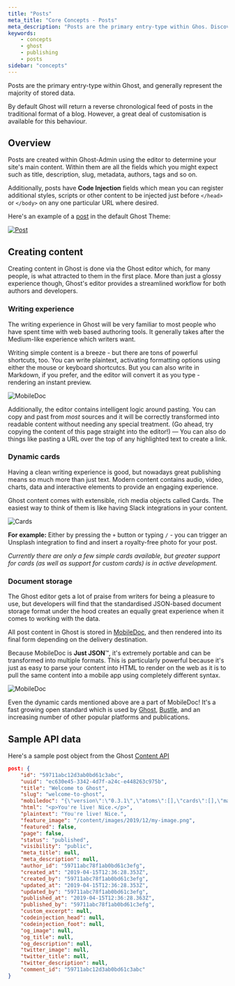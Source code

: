 ```yaml
---
title: "Posts"
meta_title: "Core Concepts - Posts"
meta_description: "Posts are the primary entry-type within Ghos. Discover how to work with posts and content."
keywords:
    - concepts
    - ghost
    - publishing
    - posts
sidebar: "concepts"
---
```


Posts are the primary entry-type within Ghost, and generally represent the majority of stored data.

By default Ghost will return a reverse chronological feed of posts in the traditional format of a blog. However, a great deal of customisation is available for this behaviour.


## Overview

Posts are created within Ghost-Admin using the editor to determine your site's main content. Within them are all the fields which you might expect such as title, description, slug, metadata, authors, tags and so on.

Additionally, posts have **Code Injection** fields which mean you can register additional styles, scripts or other content to be injected just before `</head>` or `</body>` on any one particular URL where desired.


Here's an example of a [post](https://demo.ghost.io/welcome/) in the default Ghost Theme:

[![Post](/images/concepts/post.jpg)](https://demo.ghost.io/welcome/)


## Creating content

Creating content in Ghost is done via the Ghost editor which, for many people, is what attracted to them in the first place. More than just a glossy experience though, Ghost's editor provides a streamlined workflow for both authors and developers.

### Writing experience

The writing experience in Ghost will be very familiar to most people who have spent time with web based authoring tools. It generally takes after the Medium-like experience which writers want.

Writing simple content is a breeze - but there are tons of powerful shortcuts, too. You can write plaintext, activating formatting options using either the mouse or keyboard shortcutcs. But you can also write in Markdown, if you prefer, and the editor will convert it as you type - rendering an instant preview.

![MobileDoc](/images/concepts/editor.png)

Additionally, the editor contains intelligent logic around pasting. You can copy and past from _most_ sources and it will be correctly transformed into readable content without needing any special treatment. (Go ahead, try copying the content of this page straight into the editor!) — You can also do things like pasting a URL over the top of any highlighted text to create a link.

### Dynamic cards

Having a clean writing experience is good, but nowadays great publishing means so much more than just text. Modern content contains audio, video, charts, data and interactive elements to provide an engaging experience.

Ghost content comes with extensible, rich media objects called Cards. The easiest way to think of them is like having Slack integrations in your content.

![Cards](/images/concepts/cards.png)

**For example:** Either by pressing the `+` button or typing `/` - you can trigger an Unsplash integration to find and insert a royalty-free photo for your post.

_Currently there are only a few simple cards available, but greater support for cards (as well as support for custom cards) is in active development._

### Document storage

The Ghost editor gets a lot of praise from writers for being a pleasure to use, but developers will find that the standardised JSON-based document storage format under the hood creates an equally great experience when it comes to working with the data.

All post content in Ghost is stored in [MobileDoc](https://github.com/bustle/mobiledoc-kit/blob/master/MOBILEDOC.md), and then rendered into its final form depending on the delivery destination.

Because MobileDoc is **Just JSON**™️, it's extremely portable and can be transformed into multiple formats. This is particularly powerful because it's just as easy to parse your content into HTML to render on the web as it is to pull the same content into a mobile app using completely different syntax.

![MobileDoc](/images/concepts/mobiledoc.png)

Even the dynamic cards mentioned above are a part of MobileDoc! It's a fast growing open standard which is used by [Ghost](https://ghost.org), [Bustle](https://bustle.com), and an increasing number of other popular platforms and publications.


## Sample API data

Here's a sample post object from the Ghost [Content API](/api/content/)

```json
post: {
    "id": "59711abc12d3ab0bd61c3abc",
    "uuid": "ec630e45-3342-4d7f-a24c-e448263c975b",
    "title": "Welcome to Ghost",
    "slug": "welcome-to-ghost",
    "mobiledoc": "{\"version\":\"0.3.1\",\"atoms\":[],\"cards\":[],\"markups\":[],\"sections\":[[1,\"p\",[[0,[],0,\"You're live, nice!\"]]]]}",
    "html": "<p>You're live! Nice.</p>",
    "plaintext": "You're live! Nice.",
    "feature_image": "/content/images/2019/12/my-image.png",
    "featured": false,
    "page": false,
    "status": "published",
    "visibility": "public",
    "meta_title": null,
    "meta_description": null,
    "author_id": "59711abc78f1ab0bd61c3efg",
    "created_at": "2019-04-15T12:36:28.353Z",
    "created_by": "59711abc78f1ab0bd61c3efg",
    "updated_at": "2019-04-15T12:36:28.353Z",
    "updated_by": "59711abc78f1ab0bd61c3efg",
    "published_at": "2019-04-15T12:36:28.363Z",
    "published_by": "59711abc78f1ab0bd61c3efg",
    "custom_excerpt": null,
    "codeinjection_head": null,
    "codeinjection_foot": null,
    "og_image": null,
    "og_title": null,
    "og_description": null,
    "twitter_image": null,
    "twitter_title": null,
    "twitter_description": null,
    "comment_id": "59711abc12d3ab0bd61c3abc"
}
```
